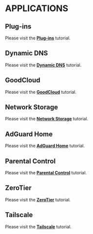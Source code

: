 # APPLICATIONS

## Plug-ins

Please visit the [**Plug-ins**](../../../tutorials/plugins/) tutorial.

## Dynamic DNS

Please visit the [**Dynamic DNS**](../../../tutorials/ddns/) tutorial.

## GoodCloud

Please visit the  [**GoodCloud**](../../../tutorials/cloud/) tutorial.

## Network Storage

Please visit the [**Network Storage**](../../../tutorials/network_storage/) tutorial.

## AdGuard Home

Please visit the [**AdGuard Home**](../../../tutorials/adguardhome/) tutorial.

## Parental Control

Please visit the [**Parental Control**](../../../tutorials/parental_control/) tutorial.

## ZeroTier

Please visit the [**ZeroTier**](../../../tutorials/zerotier/) tutorial.

## Tailscale

Please visit the [**Tailscale**](../../../tutorials/tailscale/) tutorial.
